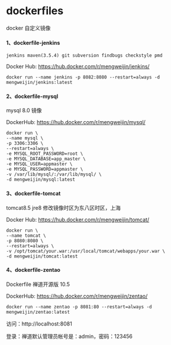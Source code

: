 # dockerfiles
  docker 自定义镜像

#### 1、dockerfile-jenkins
    jenkins maven(3.5.4) git subversion findbugs checkstyle pmd

Docker Hub: https://hub.docker.com/r/mengweijin/jenkins/

	docker run --name jenkins -p 8082:8080 --restart=always -d mengweijin/jenkins:latest

#### 2、dockerfile-mysql
  mysql 8.0 镜像
  
  DockerHub: https://hub.docker.com/r/mengweijin/mysql/

```
docker run \
--name mysql \
-p 3306:3306 \
--restart=always \
-e MYSQL_ROOT_PASSWORD=root \
-e MYSQL_DATABASE=app_master \
-e MYSQL_USER=appmaster \
-e MYSQL_PASSWORD=appmaster \
-v /var/lib/mysql/:/var/lib/mysql/ \
-d mengweijin/mysql:latest
```

#### 3、dockerfile-tomcat
  tomcat8.5 jre8 修改镜像时区为东八区时区，上海

  Docker Hub: https://hub.docker.com/r/mengweijin/tomcat/
```
docker run \
--name tomcat \
-p 8080:8080 \
--restart=always \
-v /opt/tomcat/your.war:/usr/local/tomcat/webapps/your.war \
-d mengweijin/tomcat:latest
```

#### 4、dockerfile-zentao
  Dockerfile 禅道开源版 10.5
  
  DockerHub: https://hub.docker.com/r/mengweijin/zentao/
  
    docker run --name zentao -p 8081:80 --restart=always -d mengweijin/zentao:latest

  访问：http://localhost:8081

  登录：禅道默认管理员帐号是：admin，密码：123456

	
	
